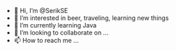 - 👋 Hi, I’m @SerikSE
- 👀 I’m interested in  beer, traveling, learning new things
- 🌱 I’m currently learning Java
- 💞️ I’m looking to collaborate on ...
- 📫 How to reach me ...

<!---
SerikSE/SerikSE is a ✨ special ✨ repository because its `README.md` (this file) appears on your GitHub profile.
You can click the Preview link to take a look at your changes.
--->
